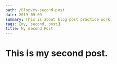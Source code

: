 ```yaml
---
path: /Blog/my-second-post
date: 2019-09-09
summary: This is about blog post practice work.
tags: [my, second, post]
title: My second Post
---
```


<h1><b> This is my second post. </b></h1>